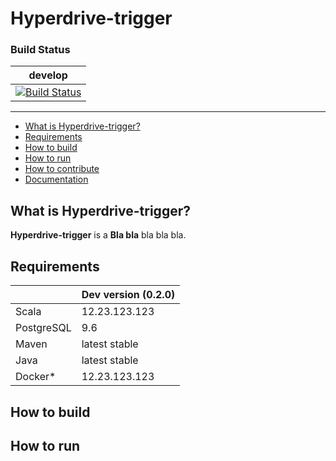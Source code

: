 # Hyperdrive-trigger

### <a name="build_status"/>Build Status
| develop |
| ------------- |
| [![Build Status](https://opensource.bigusdatus.com/jenkins/buildStatus/icon?job=Absa-OSS-Projects%2Fhyperdrive-trigger%2Fdevelop)](https://opensource.bigusdatus.com/jenkins/job/Absa-OSS-Projects/job/hyperdrive-trigger/job/develop/) |
___

<!-- toc -->
- [What is Hyperdrive-trigger?](#what-is-enceladus)
- [Requirements](#requirements)
- [How to build](#how-to-build)
- [How to run](#how-to-run)
- [How to contribute](#how-to-contribute)
- [Documentation](#documentation)
<!-- tocstop -->

## What is Hyperdrive-trigger?
**Hyperdrive-trigger** is a **Bla bla** bla bla bla.

## Requirements
|              | Dev version (0.2.0)    |
| ------------ | ---------------------- | 
| Scala        | 12.23.123.123          |
| PostgreSQL   | 9.6                    | 
| Maven        | latest stable          |
| Java         | latest stable          |
| Docker*      | 12.23.123.123          | 

## How to build


## How to run

